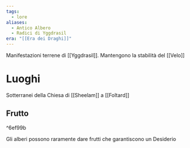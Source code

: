 ```yaml
---
tags:
  - lore
aliases:
  - Antico Albero
  - Radici di Yggdrasil
era: "[[Era dei Draghi]]"
---
```

Manifestazioni terrene di [[Yggdrasil]]. Mantengono la stabilità del [[Velo]]

# Luoghi
Sotterranei della Chiesa di [[Sheelam]] a [[Foltard]]

## Frutto

^6ef99b

Gli alberi possono raramente dare frutti che garantiscono un Desiderio